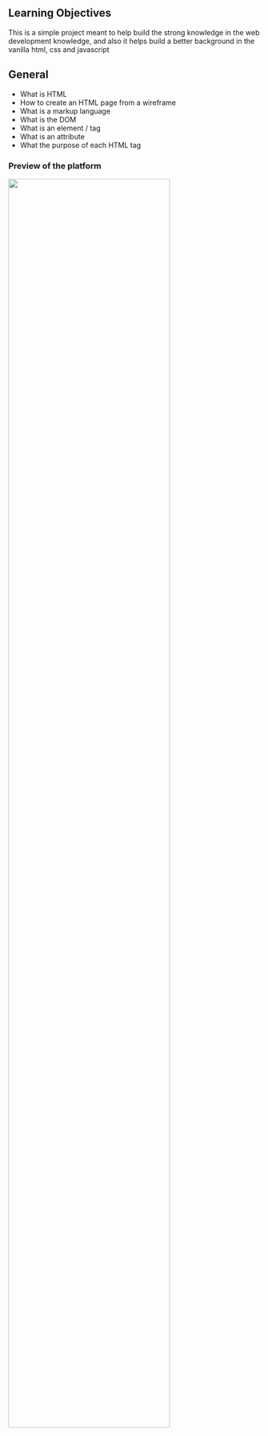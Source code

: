 ## Learning Objectives
This is a simple project meant to help build the strong knowledge in the web development knowledge, and also it helps build a better background in the vanilla html, css and javascript


## General
- What is HTML
- How to create an HTML page from a wireframe
- What is a markup language
- What is the DOM
- What is an element / tag
- What is an attribute
- What the purpose of each HTML tag


### Preview of the platform 

<img src="./images/school.png" width="80%" height="auto">
